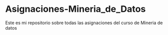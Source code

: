 # Asignaciones-Mineria_de_Datos
Este es mi repositorio sobre todas las asignaciones del curso de Mineria de datos
